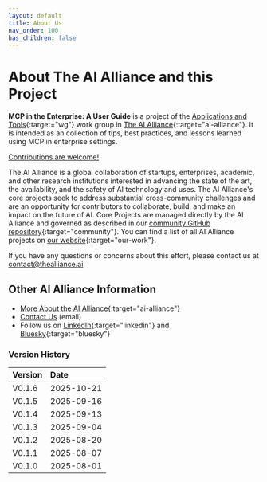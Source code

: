 ```yaml
---
layout: default
title: About Us
nav_order: 100
has_children: false
---
```


# About The AI Alliance and this Project

**MCP in the Enterprise: A User Guide** is a project of the [Applications and Tools](https://thealliance.ai/focus-areas/applications-and-tools){:target="wg"} work group in [The AI Alliance](https://thealliance.ai){:target="ai-alliance"}. It is intended as an collection of tips, best practices, and lessons learned using MCP in enterprise settings.

[Contributions are welcome!]({{site.baseurl}}/contributing).

The AI Alliance is a global collaboration of startups, enterprises, academic, and other research institutions interested in advancing the state of the art, the availability, and the safety of AI technology and uses. The AI Alliance's core projects seek to address substantial cross-community challenges and are an opportunity for contributors to collaborate, build, and make an impact on the future of AI. Core Projects are managed directly by the AI Alliance and governed as described in our [community GitHub repository](https://github.com/The-AI-Alliance/community){:target="community"}. You can find a list of all AI Alliance projects on [our website](https://thealliance.ai/our-work){:target="our-work"}.

If you have any questions or concerns about this effort, please contact us at [contact@thealliance.ai](mailto:contact@thealliance.ai?subject=Questions&#32;about&#32;the&#32;MCP&#32;in&#32;the&#32;Enterprise&#32;website).

## Other AI Alliance Information

* [More About the AI Alliance](https://thealliance.ai/about-aia){:target="ai-alliance"}
* [Contact Us](mailto:contact@thealliance.ai?subject=Questions&#32;about&#32;the&#32;AI&#32;Alliance) (email)
* Follow us on [LinkedIn](https://www.linkedin.com/company/the-aialliance/){:target="linkedin"} and [Bluesky](https://bsky.app/profile/aialliance.bsky.social){:target="bluesky"}

### Version History

| Version  | Date       |
| :------- | :--------- |
| V0.1.6   | 2025-10-21 |
| V0.1.5   | 2025-09-16 |
| V0.1.4   | 2025-09-13 |
| V0.1.3   | 2025-09-04 |
| V0.1.2   | 2025-08-20 |
| V0.1.1   | 2025-08-07 |
| V0.1.0   | 2025-08-01 |

